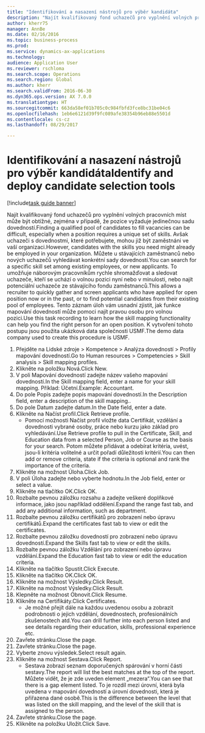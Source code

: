 ```yaml
--- 
title: "Identifikování a nasazení nástrojů pro výběr kandidáta"
description: "Najít kvalifikovaný fond uchazečů pro vyplnění volných pracovních míst může být obtížné, zejména v případě, že pozice vyžaduje jedinečnou sadu dovedností."
author: kherr75
manager: AnnBe
ms.date: 02/16/2016
ms.topic: business-process
ms.prod: 
ms.service: dynamics-ax-applications
ms.technology: 
audience: Application User
ms.reviewer: rschloma
ms.search.scope: Operations
ms.search.region: Global
ms.author: kherr
ms.search.validFrom: 2016-06-30
ms.dyn365.ops.version: AX 7.0.0
ms.translationtype: HT
ms.sourcegitcommit: 663da58ef01b705c0c984fbfd3fce8bc31be04c6
ms.openlocfilehash: 1eb6e6121d39f9fc089afe38354b96eb88e5501d
ms.contentlocale: cs-cz
ms.lasthandoff: 08/29/2017

---
```

# <a name="identify-and-deploy-candidate-selection-tools"></a><span data-ttu-id="40f31-103">Identifikování a nasazení nástrojů pro výběr kandidáta</span><span class="sxs-lookup"><span data-stu-id="40f31-103">Identify and deploy candidate selection tools</span></span>

[!include[task guide banner](../../includes/task-guide-banner.md)]

<span data-ttu-id="40f31-104">Najít kvalifikovaný fond uchazečů pro vyplnění volných pracovních míst může být obtížné, zejména v případě, že pozice vyžaduje jedinečnou sadu dovedností.</span><span class="sxs-lookup"><span data-stu-id="40f31-104">Finding a qualified pool of candidates to fill vacancies can be difficult, especially when a position requires a unique set of skills.</span></span>  <span data-ttu-id="40f31-105">Avšak uchazeči s dovednostmi, které potřebujete, mohou již být zaměstnáni ve vaší organizaci.</span><span class="sxs-lookup"><span data-stu-id="40f31-105">However, candidates with the skills you need might already be employed in your organization.</span></span> <span data-ttu-id="40f31-106">Můžete u stávajících zaměstnanců nebo nových uchazečů vyhledávat konkrétní sady dovedností.</span><span class="sxs-lookup"><span data-stu-id="40f31-106">You can search for a specific skill set among existing employees, or new applicants.</span></span> <span data-ttu-id="40f31-107">To umožňuje náborovým pracovníkům rychle shromažďovat a sledovat uchazeče, kteří se uchází o volnou pozici nyní nebo v minulosti, nebo najít potenciální uchazeče ze stávajícího fondu zaměstnanců.</span><span class="sxs-lookup"><span data-stu-id="40f31-107">This allows a recruiter to quickly gather and screen applicants who have applied for open position now or in the past, or to find potential candidates from their existing pool of employees.</span></span> <span data-ttu-id="40f31-108">Tento záznam úloh vám usnadní zjistit, jak funkce mapování dovedností může pomoci najít pravou osobu pro volnou pozici.</span><span class="sxs-lookup"><span data-stu-id="40f31-108">Use this task recording to learn how the skill mapping functionality can help you find the right person for an open position.</span></span> <span data-ttu-id="40f31-109">K vytvoření tohoto postupu jsou použita ukázková data společnosti USMF.</span><span class="sxs-lookup"><span data-stu-id="40f31-109">The demo data company used to create this procedure is USMF.</span></span>

1. <span data-ttu-id="40f31-110">Přejděte na Lidské zdroje > Kompetence > Analýza dovedností > Profily mapování dovedností.</span><span class="sxs-lookup"><span data-stu-id="40f31-110">Go to Human resources > Competencies > Skill analysis > Skill mapping profiles.</span></span>
2. <span data-ttu-id="40f31-111">Klikněte na položku Nová.</span><span class="sxs-lookup"><span data-stu-id="40f31-111">Click New.</span></span>
3. <span data-ttu-id="40f31-112">V poli Mapování dovedností zadejte název vašeho mapování dovedností.</span><span class="sxs-lookup"><span data-stu-id="40f31-112">In the Skill mapping field, enter a name for your skill mapping.</span></span>  <span data-ttu-id="40f31-113">Příklad: Účetní.</span><span class="sxs-lookup"><span data-stu-id="40f31-113">Example: Accountant.</span></span>
4. <span data-ttu-id="40f31-114">Do pole Popis zadejte popis mapování dovedností.</span><span class="sxs-lookup"><span data-stu-id="40f31-114">In the Description field, enter a description of the skill mapping..</span></span>
5. <span data-ttu-id="40f31-115">Do pole Datum zadejte datum.</span><span class="sxs-lookup"><span data-stu-id="40f31-115">In the Date field, enter a date.</span></span>
6. <span data-ttu-id="40f31-116">Klikněte na Načíst profil.</span><span class="sxs-lookup"><span data-stu-id="40f31-116">Click Retrieve profile.</span></span>
    * <span data-ttu-id="40f31-117">Pomocí možnosti Načíst profil vložte data Certifikát, vzdělání a dovednosti vybrané osoby, práce nebo kurzu jako základ pro vyhledávání.</span><span class="sxs-lookup"><span data-stu-id="40f31-117">Use Retrieve profile to pull in the Certificate, Skill, and Education data from a selected Person, Job or Course as the basis for your search.</span></span>   <span data-ttu-id="40f31-118">Potom můžete přidávat a odebírat kritéria, uvést, jsou-li kritéria volitelné a určit pořadí důležitosti kritérií.</span><span class="sxs-lookup"><span data-stu-id="40f31-118">You can then add or remove criteria, state if the criteria is optional and rank the importance of the criteria.</span></span>  
7. <span data-ttu-id="40f31-119">Klikněte na možnost Úloha.</span><span class="sxs-lookup"><span data-stu-id="40f31-119">Click Job.</span></span>
8. <span data-ttu-id="40f31-120">V poli Úloha zadejte nebo vyberte hodnotu.</span><span class="sxs-lookup"><span data-stu-id="40f31-120">In the Job field, enter or select a value.</span></span>
9. <span data-ttu-id="40f31-121">Klikněte na tlačítko OK.</span><span class="sxs-lookup"><span data-stu-id="40f31-121">Click OK.</span></span>
10. <span data-ttu-id="40f31-122">Rozbalte pevnou záložku rozsahu a zadejte veškeré doplňkové informace, jako jsou například oddělení.</span><span class="sxs-lookup"><span data-stu-id="40f31-122">Expand the range fast tab, and add any additional information, such as department.</span></span>
11. <span data-ttu-id="40f31-123">Rozbalte pevnou záložku certifikátů pro zobrazení nebo úpravu certifikátů.</span><span class="sxs-lookup"><span data-stu-id="40f31-123">Expand the certificates fast tab to view or edit the certificates.</span></span>
12. <span data-ttu-id="40f31-124">Rozbalte pevnou záložku dovedností pro zobrazení nebo úpravu dovedností.</span><span class="sxs-lookup"><span data-stu-id="40f31-124">Expand the Skills fast tab to view or edit the skills.</span></span>
13. <span data-ttu-id="40f31-125">Rozbalte pevnou záložku Vzdělání pro zobrazení nebo úpravu vzdělání.</span><span class="sxs-lookup"><span data-stu-id="40f31-125">Expand the Education fast tab to view or edit the education criteria.</span></span>
14. <span data-ttu-id="40f31-126">Klikněte na tlačítko Spustit.</span><span class="sxs-lookup"><span data-stu-id="40f31-126">Click Execute.</span></span>
15. <span data-ttu-id="40f31-127">Klikněte na tlačítko OK.</span><span class="sxs-lookup"><span data-stu-id="40f31-127">Click OK.</span></span>
16. <span data-ttu-id="40f31-128">Klikněte na možnost Výsledky.</span><span class="sxs-lookup"><span data-stu-id="40f31-128">Click Result.</span></span>
17. <span data-ttu-id="40f31-129">Klikněte na možnost Výsledky.</span><span class="sxs-lookup"><span data-stu-id="40f31-129">Click Result.</span></span>
18. <span data-ttu-id="40f31-130">Klepněte na možnost Obnovit.</span><span class="sxs-lookup"><span data-stu-id="40f31-130">Click Resume.</span></span>
19. <span data-ttu-id="40f31-131">Klikněte na Certifikáty.</span><span class="sxs-lookup"><span data-stu-id="40f31-131">Click Certificates.</span></span>
    * <span data-ttu-id="40f31-132">Je možné přejít dále na každou uvedenou osobu a zobrazit podrobnosti o jejich vzdělání, dovednostech, profesionálních zkušenostech atd.</span><span class="sxs-lookup"><span data-stu-id="40f31-132">You can drill further into each person listed and see details regarding their education, skills, professional experience etc.</span></span>  
20. <span data-ttu-id="40f31-133">Zavřete stránku.</span><span class="sxs-lookup"><span data-stu-id="40f31-133">Close the page.</span></span>
21. <span data-ttu-id="40f31-134">Zavřete stránku.</span><span class="sxs-lookup"><span data-stu-id="40f31-134">Close the page.</span></span>
22. <span data-ttu-id="40f31-135">Vyberte znovu výsledek.</span><span class="sxs-lookup"><span data-stu-id="40f31-135">Select result again.</span></span>
23. <span data-ttu-id="40f31-136">Klikněte na možnost Sestava.</span><span class="sxs-lookup"><span data-stu-id="40f31-136">Click Report.</span></span>
    * <span data-ttu-id="40f31-137">Sestava zobrazí seznam doporučených spárování v horní části sestavy.</span><span class="sxs-lookup"><span data-stu-id="40f31-137">The report will list the best matches at the top of the report.</span></span>  <span data-ttu-id="40f31-138">Můžete vidět, že je zde uveden element „mezera“.</span><span class="sxs-lookup"><span data-stu-id="40f31-138">You can see that there is a gap element listed.</span></span>  <span data-ttu-id="40f31-139">To je rozdíl mezi úrovní, která byla uvedena v mapování dovedností a úrovní dovednosti, která je přiřazena dané osobě.</span><span class="sxs-lookup"><span data-stu-id="40f31-139">This is the difference between the level that was listed on the skill mapping, and the level of the skill that is assigned to the person.</span></span>  
24. <span data-ttu-id="40f31-140">Zavřete stránku.</span><span class="sxs-lookup"><span data-stu-id="40f31-140">Close the page.</span></span>
25. <span data-ttu-id="40f31-141">Klikněte na položku Uložit.</span><span class="sxs-lookup"><span data-stu-id="40f31-141">Click Save.</span></span>


